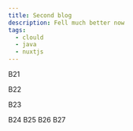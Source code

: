 ```yaml
---
title: Second blog
description: Fell much better now
tags: 
  - clould
  - java
  - nuxtjs
---
```

B21

B22

B23
<!--more-->
B24
B25
B26
B27
